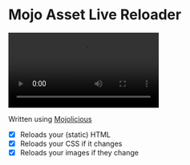 # Mojo Asset Live Reloader

![Demo movie of live reloading](https://github.com/Corion/App-Mojo-AssetReloader/raw/master/demo/hero-demo.mp4)

Written using [Mojolicious](http://mojolicious.org)

* [x] Reloads your (static) HTML
* [x] Reloads your CSS if it changes
* [x] Reloads your images if they change
